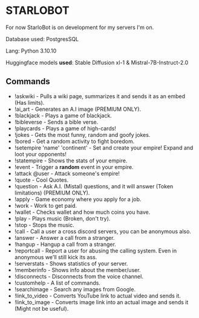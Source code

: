 # STARLOBOT

For now StarloBot is on development for my servers I'm on.

Database used: PostgresSQL

Lang: Python 3.10.10

Huggingface models **used**: Stable Diffusion xl-1 & Mistral-7B-Instruct-2.0

## Commands

- !askwiki - Pulls a wiki page, summarizes it and sends it as an embed (Has limits).
- !ai_art - Generates an A.I image (PREMIUM ONLY).
- !blackjack - Plays a game of blackjack.
- !bibleverse - Sends a bible verse.
- !playcards - Plays a game of high-cards!
- !jokes - Gets the most funny, random and goofy jokes.
- !bored - Get a random activity to fight boredom.
- !setempire 'name' 'continent' - Set and create your empire! Expand and loot your opponents!
- !statempire - Shows the stats of your empire.
- !event - Trigger a **random** event in your empire.
- !attack @user - Attack someone's empire!
- !quote - Cool Quotes.
- !question - Ask A.I. (Mistal) questions, and it will answer (Token limitations) (PREMIUM ONLY).
- !apply - Game economy where you apply for a job.
- !work - Work to get paid.
- !wallet - Checks wallet and how much coins you have.
- !play - Plays music (Broken, don't try).
- !stop - Stops the music.
- !call - Call a user a cross discord servers, you can be anonymous also.
- !answer - Answer a call from a stranger.
- !hangup - Hangup a call from a stranger.
- !reportcall - Report a user for abusing the calling system. Even in anonymous we'll still kick its ass.
- !serverstats - Shows statistics of your server.
- !memberinfo - Shows info about the member/user.
- !disconnects - Disconnects from the voice channel.
- !customhelp - A list of commands.
- !searchimage - Search any images from Google.
- !link_to_video - Converts YouTube link to actual video and sends it.
- !link_to_image - Converts image link into an actual image and sends it (Might not be useful).
